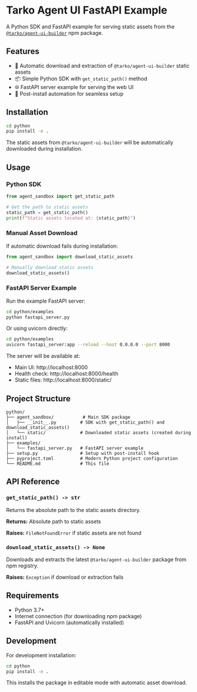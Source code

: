 # Tarko Agent UI FastAPI Example

A Python SDK and FastAPI example for serving static assets from the [`@tarko/agent-ui-builder`](https://www.npmjs.com/package/@tarko/agent-ui-builder) npm package.

## Features

- 🚀 Automatic download and extraction of `@tarko/agent-ui-builder` static assets
- 📦 Simple Python SDK with `get_static_path()` method
- 🌐 FastAPI server example for serving the web UI
- 🔧 Post-install automation for seamless setup

## Installation

```bash
cd python
pip install -e .
```

The static assets from `@tarko/agent-ui-builder` will be automatically downloaded during installation.

## Usage

### Python SDK

```python
from agent_sandbox import get_static_path

# Get the path to static assets
static_path = get_static_path()
print(f"Static assets located at: {static_path}")
```

### Manual Asset Download

If automatic download fails during installation:

```python
from agent_sandbox import download_static_assets

# Manually download static assets
download_static_assets()
```

### FastAPI Server Example

Run the example FastAPI server:

```bash
cd python/examples
python fastapi_server.py
```

Or using uvicorn directly:

```bash
cd python/examples
uvicorn fastapi_server:app --reload --host 0.0.0.0 --port 8000
```

The server will be available at:
- Main UI: http://localhost:8000
- Health check: http://localhost:8000/health
- Static files: http://localhost:8000/static/

## Project Structure

```
python/
├── agent_sandbox/           # Main SDK package
│   ├── __init__.py         # SDK with get_static_path() and download_static_assets()
│   └── static/             # Downloaded static assets (created during install)
├── examples/
│   └── fastapi_server.py   # FastAPI server example
├── setup.py                # Setup with post-install hook
├── pyproject.toml          # Modern Python project configuration
└── README.md               # This file
```

## API Reference

### `get_static_path() -> str`

Returns the absolute path to the static assets directory.

**Returns:** Absolute path to static assets

**Raises:** `FileNotFoundError` if static assets are not found

### `download_static_assets() -> None`

Downloads and extracts the latest `@tarko/agent-ui-builder` package from npm registry.

**Raises:** `Exception` if download or extraction fails

## Requirements

- Python 3.7+
- Internet connection (for downloading npm package)
- FastAPI and Uvicorn (automatically installed)

## Development

For development installation:

```bash
cd python
pip install -e .
```

This installs the package in editable mode with automatic asset download.
